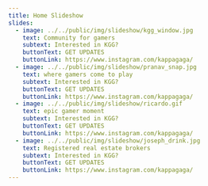 ```yaml
---
title: Home Slideshow
slides:
  - image: ../../public/img/slideshow/kgg_window.jpg
    text: Community for gamers
    subtext: Interested in KGG?
    buttonText: GET UPDATES
    buttonLink: https://www.instagram.com/kappagaga/
  - image: ../../public/img/slideshow/pranav_snap.jpg
    text: where gamers come to play
    subtext: Interested in KGG?
    buttonText: GET UPDATES
    buttonLink: https://www.instagram.com/kappagaga/
  - image: ../../public/img/slideshow/ricardo.gif
    text: epic gamer moment
    subtext: Interested in KGG?
    buttonText: GET UPDATES
    buttonLink: https://www.instagram.com/kappagaga/
  - image: ../../public/img/slideshow/joseph_drink.jpg
    text: Registered real estate brokers
    subtext: Interested in KGG?
    buttonText: GET UPDATES
    buttonLink: https://www.instagram.com/kappagaga/
---
```


